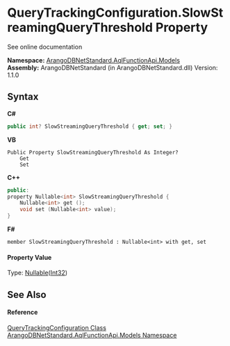 # QueryTrackingConfiguration.SlowStreamingQueryThreshold Property 
 

See online documentation

**Namespace:**&nbsp;<a href="e03acbe1-782e-533e-7ffe-cd51613ed54f">ArangoDBNetStandard.AqlFunctionApi.Models</a><br />**Assembly:**&nbsp;ArangoDBNetStandard (in ArangoDBNetStandard.dll) Version: 1.1.0

## Syntax

**C#**<br />
``` C#
public int? SlowStreamingQueryThreshold { get; set; }
```

**VB**<br />
``` VB
Public Property SlowStreamingQueryThreshold As Integer?
	Get
	Set
```

**C++**<br />
``` C++
public:
property Nullable<int> SlowStreamingQueryThreshold {
	Nullable<int> get ();
	void set (Nullable<int> value);
}
```

**F#**<br />
``` F#
member SlowStreamingQueryThreshold : Nullable<int> with get, set

```


#### Property Value
Type: <a href="https://docs.microsoft.com/dotnet/api/system.nullable-1" target="_blank" rel="noopener noreferrer">Nullable</a>(<a href="https://docs.microsoft.com/dotnet/api/system.int32" target="_blank" rel="noopener noreferrer">Int32</a>)

## See Also


#### Reference
<a href="822307a9-625d-2a71-e3f5-a759e195fc02">QueryTrackingConfiguration Class</a><br /><a href="e03acbe1-782e-533e-7ffe-cd51613ed54f">ArangoDBNetStandard.AqlFunctionApi.Models Namespace</a><br />